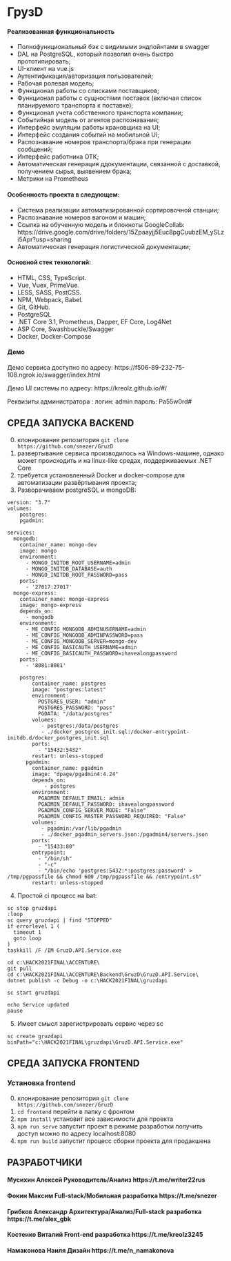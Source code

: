 <h1>ГрузD</h1>
<h4>Реализованная функциональность</h4>
<ul>
    <li>Полнофункциональный бэк с видимыми эндпойнтами в swagger</li>
    <li>DAL на PostgreSQL, который позволил очень быстро прототипировать;</li>    
    <li>UI-клиент на vue.js</li>
	<li>Аутентификация/авторизация пользователей;</li>
	<li>Рабочая ролевая модель;</li>
    <li>Функционал работы со списками поставщиков;</li>
	<li>Функционал работы с сущностями поставок (включая список планируемого транспорта к поставке);</li>
    <li>Функционал учета собственного транспорта компании;</li>
    <li>Событийная модель от агентов распознавания;</li>
    <li>Интерфейс эмуляции работы крановщика на UI;</li>
    <li>Интерфейс создания событий на мобильной UI;</li>
    <li>Распознавание номеров транспорта/брака при генерации сообщений;</li>
    <li>Интерфейс работника ОТК;</li> 
	<li>Автоматическая генерация ддокументации, связанной с доставкой, получением сырья, выявением брака;</li>
    <li>Метрики на Prometheus</li>
</ul> 
<h4>Особенность проекта в следующем:</h4>
<ul>
 <li>Система реализации автоматизированной сортировочной станции;</li>
 <li>Распознавание номеров вагоном и машин;</li>
 <li>Ссылка на обученную модель и блокноты GoogleCollab: https://drive.google.com/drive/folders/15Zpaayjj5Euc8pgCuubzEM_ySLzi5Apr?usp=sharing</li>	
 <li>Автоматическая генерация логистической документации;</li>  
 </ul>
<h4>Основной стек технологий:</h4>
<ul>
	<li>HTML, CSS, TypeScript.</li>
	<li>Vue, Vuex, PrimeVue.</li>
	<li>LESS, SASS, PostCSS.</li>
	<li>NPM, Webpack, Babel.</li>
	<li>Git, GitHub.</li>
	<li>PostgreSQL</li>
	<li>.NET Core 3.1, Prometheus, Dapper, EF Core, Log4Net</li>
	<li>ASP Core, Swashbuckle/Swagger </li>
	<li>Docker, Docker-Compose</li>  
 </ul>
<h4>Демо</h4>
<p>Демо сервиса доступно по адресу: https://f506-89-232-75-108.ngrok.io/swagger/index.html </p>
<p>Демо UI системы по адресу: https://kreolz.github.io/#/ </p>
<p>Реквизиты администратора : логин: admin пароль: Pa55w0rd#</p>


СРЕДА ЗАПУСКА BACKEND
------------
0) клонирование репозитория ```git clone https://github.com/snezer/GruzD```
1) развертывание сервиса производилось на Windows-машине, однако может происходить и на linux-like средах, поддерживаемых .NET Core
2) требуется установленный  Docker и docker-compose для автоматизации развёртывания проекта;
3) Разворачиваем postgreSQL и mongoDB:
```
version: "3.7"
volumes:
    postgres:
    pgadmin:

services:
  mongodb:
    container_name: mongo-dev
    image: mongo
    environment:
      - MONGO_INITDB_ROOT_USERNAME=admin
      - MONGO_INITDB_DATABASE=auth
      - MONGO_INITDB_ROOT_PASSWORD=pass
    ports:
      - '27017:27017'
  mongo-express:
    container_name: mongo-express
    image: mongo-express
    depends_on:
      - mongodb
    environment:
      - ME_CONFIG_MONGODB_ADMINUSERNAME=admin
      - ME_CONFIG_MONGODB_ADMINPASSWORD=pass
      - ME_CONFIG_MONGODB_SERVER=mongo-dev
      - ME_CONFIG_BASICAUTH_USERNAME=admin
      - ME_CONFIG_BASICAUTH_PASSWORD=ihavealongpassword
    ports:
      - '8081:8081'
      
    postgres:
        container_name: postgres
        image: "postgres:latest"
        environment:
          POSTGRES_USER: "admin"
          POSTGRES_PASSWORD: "pass"
          PGDATA: "/data/postgres"
        volumes:
           - postgres:/data/postgres
           - ./docker_postgres_init.sql:/docker-entrypoint-initdb.d/docker_postgres_init.sql
        ports:
          - "15432:5432"
        restart: unless-stopped
      pgadmin:
        container_name: pgadmin
        image: "dpage/pgadmin4:4.24"
        depends_on:
            - postgres
        environment:
          PGADMIN_DEFAULT_EMAIL: admin
          PGADMIN_DEFAULT_PASSWORD: ihavealongpassword
          PGADMIN_CONFIG_SERVER_MODE: "False"
          PGADMIN_CONFIG_MASTER_PASSWORD_REQUIRED: "False"
        volumes:
           - pgadmin:/var/lib/pgadmin
           - ./docker_pgadmin_servers.json:/pgadmin4/servers.json
        ports:
          - "15433:80"
        entrypoint:
          - "/bin/sh"
          - "-c"
          - "/bin/echo 'postgres:5432:*:postgres:password' > /tmp/pgpassfile && chmod 600 /tmp/pgpassfile && /entrypoint.sh"
        restart: unless-stopped    
```
4) Простой ci процесс на bat:
```
sc stop gruzdapi
:loop
sc query gruzdapi | find "STOPPED"
if errorlevel 1 (
  timeout 1
  goto loop
)
taskkill /F /IM GruzD.API.Service.exe

cd c:\HACK2021FINAL\ACCENTURE\
git pull
cd c:\HACK2021FINAL\ACCENTURE\Backend\GruzD\GruzD.API.Service\ 
dotnet publish -c Debug -o c:\HACK2021FINAL\gruzdapi

sc start gruzdapi

echo Service updated
pause
```
5) Имеет смысл зарегистрировать сервис через sc
 
```sc create gruzdapi binPath="c:\HACK2021FINAL\gruzdapi\GruzD.API.Service.exe"```

СРЕДА ЗАПУСКА FRONTEND
------------
### Установка frontend

0) клонирование репозитория ```git clone https://github.com/snezer/GruzD```
1) ```cd frontend```  перейти в папку с фронтом
3) ```npm install``` установит все зависимости для проекта 
4) ```npm run serve``` запустит проект в режиме разработки получить доступ можно по адресу localhost:8080
5) ```npm run build``` запустит процесс сборки проекта для продакшена



РАЗРАБОТЧИКИ
------------

<h4>Мусихин Алексей Руководитель/Анализ https://t.me/writer22rus</h4>
<h4>Фокин Максим Full-stack/Мобильная разработка https://t.me/snezer</h4>
<h4>Грибков Александр Архитектура/Анализ/Full-stack разработка https://t.me/alex_gbk</h4>
<h4>Костенко Виталий Front-end разработка https://t.me/kreolz3245</h4>
<h4>Намакoнова Наиля Дизайн https://t.me/n_namakonova</h4>
